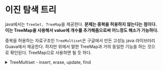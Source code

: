 # 이진 탐색 트리
java에서는 `TreeSet, TreeMap`을 제공한다. **문제는 중복을 허용하지 않는다는 점이다.** **이는 TreeMap을 사용해서 value에 개수를 추가해줌으로써 어느정도 해소가 가능하다.**

중복을 허용하는 자료구조인 `TreeMultiset`은 구글에서 만든 고성능 java 라이브러리 Guava에서 제공한다. 하지만 위에서 말한 TreeMap과 거의 동일한 기능을 하는 것으로 확인된다. TreeMap으로 사용하면 될 듯 하다.
<details>
  <summary>TreeMultiset - insert, erase, update, find</summary>
  Guava의 `TreeMultiset`은 요소의 삽입(insert), 삭제(erase), 업데이트(update), 그리고 검색(find)을 위해 다양한 메서드를 제공합니다. 아래는 각각의 작업에 해당하는 주요 함수들을 설명합니다:

1. Insert (삽입):
   - `add(E element)`: 요소를 `TreeMultiset`에 추가합니다. 중복을 허용하므로 요소가 이미 존재하는 경우 해당 요소의 개수가 증가합니다.

2. Erase (삭제):
   - `remove(E element)`: 지정한 요소를 `TreeMultiset`에서 제거합니다. 해당 요소가 중복되면 하나의 요소만 제거됩니다.
   - `remove(E element, int occurrences)`: 지정한 개수만큼의 요소를 `TreeMultiset`에서 제거합니다.

3. Update (업데이트):
   - `setCount(E element, int count)`: 지정한 요소의 개수를 특정 값으로 설정합니다. 해당 요소가 이미 존재하는 경우 기존 개수가 새로운 값으로 변경됩니다.

4. Find (검색):
   - `count(E element)`: 지정한 요소의 개수를 반환합니다.
   - `size()`: `TreeMultiset`의 전체 요소 개수를 반환합니다.
   - `contains(E element)`: 지정한 요소가 `TreeMultiset`에 존재하는지 여부를 확인합니다.
   - `elementSet()`: 중복을 제거한 요소들의 집합(Set)을 반환합니다. (중복된 요소는 제외됩니다.)

아래는 각 작업에 해당하는 함수들을 사용하는 예제 코드입니다:

```java
import com.google.common.collect.TreeMultiset;

public class TreeMultisetExample {
    public static void main(String[] args) {
        TreeMultiset<String> treeMultiset = TreeMultiset.create();

        // Insert (삽입)
        treeMultiset.add("Apple");
        treeMultiset.add("Banana");
        treeMultiset.add("Banana"); // 중복 삽입

        // Erase (삭제)
        treeMultiset.remove("Apple");
        treeMultiset.remove("Banana", 1); // 하나만 삭제

        // Update (업데이트)
        treeMultiset.setCount("Banana", 3); // 개수를 3으로 업데이트

        // Find (검색)
        int bananaCount = treeMultiset.count("Banana");
        boolean containsBanana = treeMultiset.contains("Banana");
        int totalElements = treeMultiset.size();
        System.out.println("Banana 개수: " + bananaCount);
        System.out.println("Banana 포함 여부: " + containsBanana);
        System.out.println("전체 요소 개수: " + totalElements);

        // 요소 집합 반환
        System.out.println("중복 제거된 요소 집합: " + treeMultiset.elementSet());
    }
}
```

위 예제에서 `TreeMultiset`을 사용하여 각 작업에 해당하는 함수들을 활용하고 있습니다. 이를 통해 요소의 삽입, 삭제, 업데이트, 그리고 검색을 수행할 수 있습니다.
</details>
